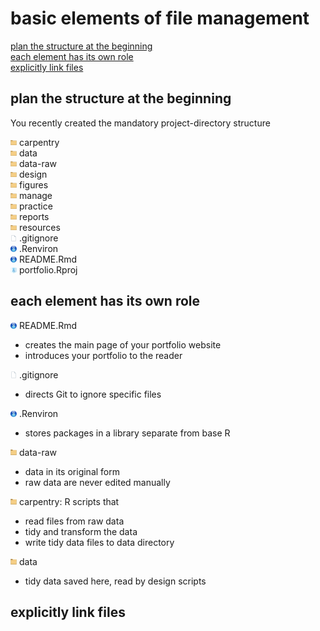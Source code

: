 
<a name="top"></a>

# basic elements of file management

[plan the structure at the
beginning](#plan-the-structure-at-the-beginning)  
[each element has its own role](#each-element-has-its-own-role)  
[explicitly link files](#explicitly-link-files)

## plan the structure at the beginning

You recently created the mandatory project-directory structure

<img src="../resources/icon-folder.png" width="2%" /> carpentry  
<img src="../resources/icon-folder.png" width="2%" /> data  
<img src="../resources/icon-folder.png" width="2%" /> data-raw  
<img src="../resources/icon-folder.png" width="2%" /> design  
<img src="../resources/icon-folder.png" width="2%" /> figures  
<img src="../resources/icon-folder.png" width="2%" /> manage  
<img src="../resources/icon-folder.png" width="2%" /> practice  
<img src="../resources/icon-folder.png" width="2%" /> reports  
<img src="../resources/icon-folder.png" width="2%" /> resources  
<img src="../resources/icon-document-40px.png" width="2%" />
.gitignore  
<img src="../resources/icon-RStudio.png" width="2%" /> .Renviron  
<img src="../resources/icon-RStudio.png" width="2%" /> README.Rmd  
<img src="../resources/icon-Rproj.png" width="2%" /> portfolio.Rproj

## each element has its own role

<img src="../resources/icon-RStudio.png" width="2%" /> README.Rmd

  - creates the main page of your portfolio website  
  - introduces your portfolio to the reader

<img src="../resources/icon-document-40px.png" width="2%" /> .gitignore

  - directs Git to ignore specific files

<img src="../resources/icon-RStudio.png" width="2%" /> .Renviron

  - stores packages in a library separate from base R

<img src="../resources/icon-folder.png" width="2%" /> data-raw

  - data in its original form  
  - raw data are never edited manually

<img src="../resources/icon-folder.png" width="2%" /> carpentry: R
scripts that

  - read files from raw data  
  - tidy and transform the data
  - write tidy data files to data directory

<img src="../resources/icon-folder.png" width="2%" /> data

  - tidy data saved here, read by design scripts

## explicitly link files
